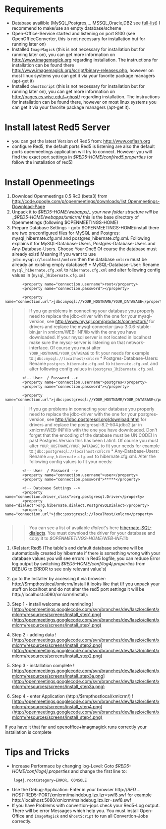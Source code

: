 # Requirements #

  * Database availible (MySQL,Postgres,... MSSQL,Oracle,DB2 see [full-list](http://www.hibernate.org/hib_docs/reference/en/html/session-configuration.html#configuration-optional-dialects)) I recommend to make/use an empty database/scheme
  * Open-Office-Service started and listening on port 8100 (see OpenOfficeConverter, this is not necessary for installation but for running later on)
  * Installed `ImageMagick` (this is not necessary for installation but for running later on), you can get more information on http://www.imagemagick.org regarding installation. The instructions for installation can be found there http://www.imagemagick.org/script/binary-releases.php, however on most linux systems you can get it via your favorite package managers (apt-get it)
  * Installed `GhostScript` (this is not necessary for installation but for running later on), you can get more information on http://pages.cs.wisc.edu/~ghost/ regarding installation. The instructions for installation can be found there, however on most linux systems you can get it via your favorite package managers (apt-get it).

# Install latest Red5 Server #

  * you can get the latest Version of Red5 from: http://www.osflash.org
  * configure Red5, the default ports Red5 is listening are also the default ports openmeetings application will try to connect. However you will find the exact port settings in _$RED5-HOME/conf/red5.properties_ (or follow the installation of red5)

# Install Openmeetings #
  1. Download Openmeetings 0.5 Rc3 (beta3) from [http://code.google.com/p/openmeetings/downloads/list Openmeetings-Download-Page](.md)
  1. Unpack it to _$RED5-HOME/webapps/_ your new folder structure will be _$RED5-HOME/webapps/xmlcrm/_ this is the base directory of Openmeetings (following $OPENMEETINGS-HOME)
  1. Prepare Database Settings - goto $OPENMEETINGS-HOME/install there are two preconfigured files for MySQL and Postgres: mysql\_hibernate.cfg.xml and postgres\_hibernate.cfg.xml. Following explains it for MySQL-Database-Users, Postgres-Database-Users and Any-Database-Users. Choose Your One!! Of course the database must already exist! Meaning if you want to use  `jdbc:mysql://localhost/xmlcrm` then the database `xmlcrm` must be already an existing empty database!!
    * MySQL-Database-User: Rename `mysql_hibernate.cfg.xml` to `hibernate.cfg.xml` and alter following config values in (`mysql_`)`hibernate.cfg.xml`
```
		<property name="connection.username">root</property>
		<property name="connection.password"></property>

		<property name="connection.url">jdbc:mysql://YOUR_HOSTNAME/YOUR_DATABASE</property>	
```
> > If you go problems in connecting your database you properly need to replace the jdbc-driver with the one for your mysql-version, see http://www.mysql.com/products/connector/j/ for drivers and replace the mysql-connector-java-3.0.6-stable-bin.jar in xmlcrm/WEB-INF/lib with the one you have downloaded. If your mysql server is not located in localhost make sure the mysql-server is listening on that network-interface.
> > Of course you must alter `YOUR_HOSTNAME/YOUR_DATABASE` to fit your needs for example to:`jdbc:mysql://localhost/xmlcrm`
    * Postgres-Database-Users: Rename `postgres_hibernate.cfg.xml` to `hibernate.cfg.xml` and alter following config values in (`postgres_`)`hibernate.cfg.xml`
```
		<!-- User  / Password -->
		<property name="connection.username">postgres</property>
		<property name="connection.password"></property>
		
		<property name="connection.url">jdbc:postgresql://YOUR_HOSTNAME/YOUR_DATABASE</property>	
```
> > If you go problems in connecting your database you properly need to replace the jdbc-driver with the one for your postgres-version, see http://jdbc.postgresql.org/download.html for drivers and replace the postgresql-8.2-504.jdbc2.jar in xmlcrm/WEB-INF/lib with the one you have downloaded. Don't forget that the encoding of the database must be UNICODE! In past Postgres Version this has been Latin1.
> > Of course you must alter `YOUR_HOSTNAME/YOUR_DATABASE` to fit your needs for example to:`jdbc:postgresql://localhost/xmlcrm`
    * Any-Database-Users: Rename `any_hibernate.cfg.xml` to hibernate.cfg.xml.
> > Alter the following config values to fit your needs:
```
		<!-- User  / Password -->
		<property name="connection.username">user</property>
		<property name="connection.password">*****</property>
		
		<!-- Database Settings -->
		<property name="connection.driver_class">org.postgresql.Driver</property>
		<property name="dialect">org.hibernate.dialect.PostgreSQLDialect</property>
		<property name="connection.url">jdbc:postgresql://localhost/xmlcrm</property>	
		
```
> > You can see a list of available _dialect_'s here [hibernate-SQL-dialects](http://www.hibernate.org/hib_docs/reference/en/html/session-configuration.html#configuration-optional-dialects). You must download the driver for your database and copy it to _$OPENMEETINGS-HOME/WEB-INF/lib_
  1. (Re)start Red5 (The table's and default database scheme will be automatically created by hibernate if there is something wrong with your database values you will see errors in Red5 logfile, you can reduce Error log output by switching _$RED5-HOME/conf/log4j.properties_ from DEBUG to ERROR to see only relevant value's)
  1. go to the Installer by accessing it via browser: http://$rmpthostlocal/xmlcrm/Install it looks like that (If you unpack your stuff on localhost and do not alter the red5 port settings it will be http://localhost:5080/xmlcrm/Install):

  1. Step 1 - install welcome and reminding
![http://openmeetings.googlecode.com/svn/branches/dev/laszlo/client/xmlcrm/resources/screens/install_step1.png](http://openmeetings.googlecode.com/svn/branches/dev/laszlo/client/xmlcrm/resources/screens/install_step1.png)

  1. Step 2 - adding data
![http://openmeetings.googlecode.com/svn/branches/dev/laszlo/client/xmlcrm/resources/screens/install_step2.png](http://openmeetings.googlecode.com/svn/branches/dev/laszlo/client/xmlcrm/resources/screens/install_step2.png)

  1. Step 3 - installation complete
![http://openmeetings.googlecode.com/svn/branches/dev/laszlo/client/xmlcrm/resources/screens/install_step3a.png](http://openmeetings.googlecode.com/svn/branches/dev/laszlo/client/xmlcrm/resources/screens/install_step3a.png)

  1. Step 4 - enter Application (http://$rmpthostlocal/xmlcrm/)
![http://openmeetings.googlecode.com/svn/branches/dev/laszlo/client/xmlcrm/resources/screens/install_step4.png](http://openmeetings.googlecode.com/svn/branches/dev/laszlo/client/xmlcrm/resources/screens/install_step4.png)

If you have it that far and openoffice+imagmagick runs correctly your installation is complete


# Tips and Tricks #

  * Increase Performace by changing log-Level: Goto _$RED5-HOME/conf/log4j.properties_ and  change the first line to:
```
    log4j.rootCategory=ERROR, CONSOLE 
```
  * Use the Debug-Application: Enter in your browser http://$RED-HOST:$RED5-PORT/xmlcrm/maindebug.lzx.lzr=swf8.swf for example http://localhost:5080/xmlcrm/maindebug.lzx.lzr=swf8.swf
  * If you have Problems with convertion-jops check your Red5-Log output. There will be error Messages which help you. You must install Open-Office and `ImageMagick` and `GhostScript` to run all Convertion-Jobs correctly.

